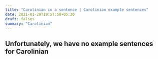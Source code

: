 ```yaml
---
title: "Carolinian in a sentence | Carolinian example sentences"
date: 2021-01-20T19:57:50+05:30
draft: falses
summary: "Carolinian"
---
```

## Unfortunately, we have no example sentences for Carolinian                 
